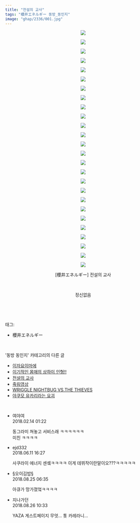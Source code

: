 ```yaml
---
title: "전설의 교사"
tags: "櫻井エネルギー 동방_동인지"
image: "ghap/2336/001.jpg"
---
```

<div class="article">
<p style="text-align: center; clear: none; float: none;"><img src="{{ site.nasurl }}/ghap/2336/001.jpg"/></p>
<p style="text-align: center; clear: none; float: none;"><img src="{{ site.nasurl }}/ghap/2336/002.jpg"/></p>
<p style="text-align: center; clear: none; float: none;"><img src="{{ site.nasurl }}/ghap/2336/003.jpg"/></p>
<p style="text-align: center; clear: none; float: none;"><img src="{{ site.nasurl }}/ghap/2336/004.jpg"/></p>
<p style="text-align: center; clear: none; float: none;"><img src="{{ site.nasurl }}/ghap/2336/005.jpg"/></p>
<p style="text-align: center; clear: none; float: none;"><img src="{{ site.nasurl }}/ghap/2336/006.jpg"/></p>
<p style="text-align: center; clear: none; float: none;"><img src="{{ site.nasurl }}/ghap/2336/007.jpg"/></p>
<p style="text-align: center; clear: none; float: none;"><img src="{{ site.nasurl }}/ghap/2336/008.jpg"/></p>
<p style="text-align: center; clear: none; float: none;"><img src="{{ site.nasurl }}/ghap/2336/009.jpg"/></p>
<p style="text-align: center; clear: none; float: none;"><img src="{{ site.nasurl }}/ghap/2336/010.jpg"/></p>
<p style="text-align: center; clear: none; float: none;"><img src="{{ site.nasurl }}/ghap/2336/011.jpg"/></p>
<p style="text-align: center; clear: none; float: none;"><img src="{{ site.nasurl }}/ghap/2336/012.jpg"/></p>
<p style="text-align: center; clear: none; float: none;"><img src="{{ site.nasurl }}/ghap/2336/013.jpg"/></p>
<p style="text-align: center; clear: none; float: none;"><img src="{{ site.nasurl }}/ghap/2336/014.jpg"/></p>
<p style="text-align: center; clear: none; float: none;"><img src="{{ site.nasurl }}/ghap/2336/015.jpg"/></p>
<p style="text-align: center; clear: none; float: none;"><img src="{{ site.nasurl }}/ghap/2336/016.jpg"/></p>
<p style="text-align: center; clear: none; float: none;"><img src="{{ site.nasurl }}/ghap/2336/017.jpg"/></p>
<p style="text-align: center; clear: none; float: none;"><img src="{{ site.nasurl }}/ghap/2336/018.jpg"/></p>
<p style="text-align: center; clear: none; float: none;"><img src="{{ site.nasurl }}/ghap/2336/019.jpg"/></p>
<p style="text-align: center; clear: none; float: none;"><img src="{{ site.nasurl }}/ghap/2336/020.jpg"/></p>
<p style="text-align: center; clear: none; float: none;"><img src="{{ site.nasurl }}/ghap/2336/021.jpg"/></p>
<p style="text-align: center; clear: none; float: none;"><img src="{{ site.nasurl }}/ghap/2336/022.jpg"/></p>
<p style="text-align: center; clear: none; float: none;"><img src="{{ site.nasurl }}/ghap/2336/023.jpg"/></p>
<p style="text-align: center; clear: none; float: none;"><img src="{{ site.nasurl }}/ghap/2336/024.jpg"/></p>
<p style="text-align: center; clear: none; float: none;"><img src="{{ site.nasurl }}/ghap/2336/025.jpg"/></p>
<p style="text-align: center; clear: none; float: none;"><img src="{{ site.nasurl }}/ghap/2336/026.jpg"/></p>
<p style="text-align: center; clear: none; float: none;">[櫻井エネルギー] 전설의 교사</p>
<p style="text-align: center; clear: none; float: none;"><br/></p>
<p style="text-align: center; clear: none; float: none;">정신없음</p>
<p><br/></p>
</div><br/>
<div class="tagTrail">
<p>태그: </p>
<ul>
<li>櫻井エネルギー</li>
</ul>
</div><br/>
<div class="another">
<p>'동방 동인지' 카테고리의 다른 글</p>
<ul>
<li><a href="/2016-09-25-ghap_2338">이자요이마에</a></li>
<li><a href="/2016-09-25-ghap_2337">이기적인 몸매의 상하이 인형!!</a></li>
<li><a href="/2016-09-25-ghap_2336">전설의 교사</a></li>
<li><a href="/2016-09-25-ghap_2335">죽림영상</a></li>
<li><a href="/2016-09-25-ghap_2334">WRIGGLE NIGHTBUG VS.THE THIEVES</a></li>
<li><a href="/2016-09-25-ghap_2332">야쿠모 유카리라는 요괴</a></li>
</ul>
</div><br/>
<div class="cb_module cb_fluid">
<div class="cb_wrt cb_profile">
<div class="comment">
<ul>
<li class="cb_thumb_off" id="comment15199264">
<div class="cb_comment_area">
<div class="cb_info_area">
<div class="cb_section">
<span class="cb_nick_name">여야여</span>
</div>
<div class="cb_section">
<span class="cb_date">2018.02.14 01:22 </span>
</div>
</div>
<div class="cb_dsc_comment">
<p class="cb_dsc">
											동그라미 쳐놓고 서비스래 ㅋㅋㅋㅋㅋㅋ<br/>
미친 ㅋㅋㅋㅋ
										</p>
</div>
</div></li>
<li class="cb_thumb_off" id="comment15269341">
<div class="cb_comment_area">
<div class="cb_info_area">
<div class="cb_section">
<span class="cb_nick_name">ejd332</span>
</div>
<div class="cb_section">
<span class="cb_date">2018.06.11 16:27 </span>
</div>
</div>
<div class="cb_dsc_comment">
<p class="cb_dsc">
											사쿠라이 에너지 센셐ㅋㅋㅋㅋ 이게 데뷔작이란말이오???ㅋㅋㅋㅋㅋ
										</p>
</div>
</div></li>
<li class="cb_thumb_off" id="comment15317003">
<div class="cb_comment_area">
<div class="cb_info_area">
<div class="cb_section">
<span class="cb_nick_name">§오이김밥§</span>
</div>
<div class="cb_section">
<span class="cb_date">2018.08.25 06:35 </span>
</div>
</div>
<div class="cb_dsc_comment">
<p class="cb_dsc">
											아큐가 망가졌엌ㅋㅋㅋㅋ
										</p>
</div>
</div></li>
<li class="cb_thumb_off" id="comment15317863">
<div class="cb_comment_area">
<div class="cb_info_area">
<div class="cb_section">
<span class="cb_nick_name">지나가던</span>
</div>
<div class="cb_section">
<span class="cb_date">2018.08.26 10:33 </span>
</div>
</div>
<div class="cb_dsc_comment">
<p class="cb_dsc">
											YAZA 게스트페이지 무엇... 톳 카레라니...
										</p>
</div>
</div></li>
</ul>
</div>
</div><!-- commentList close -->
</div><br/>
